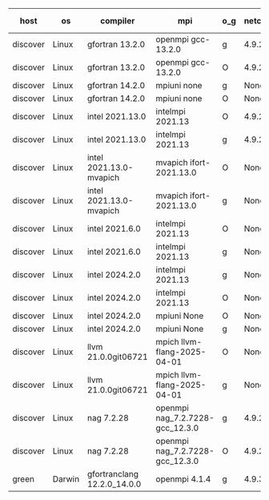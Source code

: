 

| host     | os       | compiler                              | mpi                      | o_g        | netcdf        | build       | u_pass          | u_fail          | s_pass            | s_fail            | e_pass             | e_fail             | nuopc_pass       | nuopc_fail       | artifacts link          |
|----------|----------|---------------------------------------|--------------------------|------------|---------------|-------------|-----------------|-----------------|-------------------|-------------------|--------------------|--------------------|------------------|------------------|-------------------------|
| discover | Linux | gfortran 13.2.0 | openmpi gcc-13.2.0  | g | 4.9.2  | PASS | 14229 | 0 | 51 | 0 | 80 | 0 | 57 | 0 | <a href="https://github.com/esmf-org/esmf-test-artifacts/tree/3d67264fd1ae92cd70126249486091901595cb5e/develop/gfortran/13.2.0/g/openmpi/gcc-13.2.0" target="_blank">3d67264</a> | 
| discover | Linux | gfortran 13.2.0 | openmpi gcc-13.2.0  | O | 4.9.2  | PASS | 14229 | 0 | 51 | 0 | 80 | 0 | 57 | 0 | <a href="https://github.com/esmf-org/esmf-test-artifacts/tree/1e1ba5cf25719ea0d26e0f43d8fdebe280ad8059/develop/gfortran/13.2.0/O/openmpi/gcc-13.2.0" target="_blank">1e1ba5c</a> | 
| discover | Linux | gfortran 14.2.0 | mpiuni none  | g | None  | PASS | 12560 | 0 | 9 | 0 | 42 | 0 | None | None | <a href="https://github.com/esmf-org/esmf-test-artifacts/tree/f107399d7da97492cff6fc1e05b36bfceb88936f/develop/gfortran/14.2.0/g/mpiuni/none" target="_blank">f107399</a> | 
| discover | Linux | gfortran 14.2.0 | mpiuni none  | O | None  | PASS | 12560 | 0 | 9 | 0 | 42 | 0 | None | None | <a href="https://github.com/esmf-org/esmf-test-artifacts/tree/e2363f53dcb12ded9a99adfca63fdf597a1a3943/develop/gfortran/14.2.0/O/mpiuni/none" target="_blank">e2363f5</a> | 
| discover | Linux | intel 2021.13.0 | intelmpi 2021.13  | O | 4.9.2  | PASS | 14229 | 0 | 51 | 0 | 80 | 0 | 57 | 0 | <a href="https://github.com/esmf-org/esmf-test-artifacts/tree/93d9c5055760cf3480bff863b7a5fabcba89002a/develop/intel/2021.13.0/O/intelmpi/2021.13" target="_blank">93d9c50</a> | 
| discover | Linux | intel 2021.13.0 | intelmpi 2021.13  | g | 4.9.2  | PASS | 14229 | 0 | 51 | 0 | 80 | 0 | 57 | 0 | <a href="https://github.com/esmf-org/esmf-test-artifacts/tree/00ffa58f016c68473d0c803e0a8a6b1ed72af615/develop/intel/2021.13.0/g/intelmpi/2021.13" target="_blank">00ffa58</a> | 
| discover | Linux | intel 2021.13.0-mvapich | mvapich ifort-2021.13.0  | O | None  | PASS | 14229 | 0 | 51 | 0 | 80 | 0 | 57 | 0 | <a href="https://github.com/esmf-org/esmf-test-artifacts/tree/b2ee57817e63498d7e80699425da1bce30d26b84/develop/intel/2021.13.0-mvapich/O/mvapich/ifort-2021.13.0" target="_blank">b2ee578</a> | 
| discover | Linux | intel 2021.13.0-mvapich | mvapich ifort-2021.13.0  | g | None  | PASS | 14229 | 0 | 51 | 0 | 80 | 0 | 57 | 0 | <a href="https://github.com/esmf-org/esmf-test-artifacts/tree/e591d5f10bcfb8a3d8ad71dc87a23b459b3e78b3/develop/intel/2021.13.0-mvapich/g/mvapich/ifort-2021.13.0" target="_blank">e591d5f</a> | 
| discover | Linux | intel 2021.6.0 | intelmpi 2021.13  | O | None  | PASS | 14229 | 0 | 51 | 0 | 80 | 0 | 57 | 0 | <a href="https://github.com/esmf-org/esmf-test-artifacts/tree/0173c203437896dcb6bf6c3cc3d7667f4b13339a/develop/intel/2021.6.0/O/intelmpi/2021.13" target="_blank">0173c20</a> | 
| discover | Linux | intel 2021.6.0 | intelmpi 2021.13  | g | None  | PASS | 14229 | 0 | 51 | 0 | 80 | 0 | 57 | 0 | <a href="https://github.com/esmf-org/esmf-test-artifacts/tree/8ba94af6445e4c75a0bb60cd3c532bc8cd61a76e/develop/intel/2021.6.0/g/intelmpi/2021.13" target="_blank">8ba94af</a> | 
| discover | Linux | intel 2024.2.0 | intelmpi 2021.13  | g | None  | PASS | 14228 | 1 | 51 | 0 | 80 | 0 | 57 | 0 | <a href="https://github.com/esmf-org/esmf-test-artifacts/tree/d7112c59380d3db41c0a908cd8cad320bd82ba64/develop/intel/2024.2.0/g/intelmpi/2021.13" target="_blank">d7112c5</a> | 
| discover | Linux | intel 2024.2.0 | intelmpi 2021.13  | O | None  | PASS | 14229 | 0 | 51 | 0 | 80 | 0 | 57 | 0 | <a href="https://github.com/esmf-org/esmf-test-artifacts/tree/0585c2b87ab368e1f5f15612e4788c2c89f20ef3/develop/intel/2024.2.0/O/intelmpi/2021.13" target="_blank">0585c2b</a> | 
| discover | Linux | intel 2024.2.0 | mpiuni None  | O | None  | PASS | 12560 | 0 | 9 | 0 | 42 | 0 | None | None | <a href="https://github.com/esmf-org/esmf-test-artifacts/tree/4d09996e17ee9207ae3056dd1ea13c8b14590df1/develop/intel/2024.2.0/O/mpiuni/None" target="_blank">4d09996</a> | 
| discover | Linux | intel 2024.2.0 | mpiuni None  | g | None  | PASS | 12559 | 1 | 9 | 0 | 42 | 0 | None | None | <a href="https://github.com/esmf-org/esmf-test-artifacts/tree/788858257208eb1380ec6262c67c41cc331893fa/develop/intel/2024.2.0/g/mpiuni/None" target="_blank">7888582</a> | 
| discover | Linux | llvm 21.0.0git06721 | mpich llvm-flang-2025-04-01  | O | None  | PASS | 14211 | 18 | 18 | 33 | 75 | 5 | 0 | 57 | <a href="https://github.com/esmf-org/esmf-test-artifacts/tree/51df685274a969a0842a708c51851551379b92e1/develop/llvm/21.0.0git06721/O/mpich/llvm-flang-2025-04-01" target="_blank">51df685</a> | 
| discover | Linux | llvm 21.0.0git06721 | mpich llvm-flang-2025-04-01  | g | None  | PASS | 14211 | 18 | 18 | 33 | 75 | 5 | 0 | 57 | <a href="https://github.com/esmf-org/esmf-test-artifacts/tree/4868ae5d7c45542f075fd9e4f07765eaa94cbd80/develop/llvm/21.0.0git06721/g/mpich/llvm-flang-2025-04-01" target="_blank">4868ae5</a> | 
| discover | Linux | nag 7.2.28 | openmpi nag_7.2.7228-gcc_12.3.0  | g | 4.9.2  | PASS | 14229 | 0 | 51 | 0 | 80 | 0 | 56 | 1 | <a href="https://github.com/esmf-org/esmf-test-artifacts/tree/3cb8f06b988f4187009775e6c9177f43b3874af0/develop/nag/7.2.28/g/openmpi/nag_7.2.7228-gcc_12.3.0" target="_blank">3cb8f06</a> | 
| discover | Linux | nag 7.2.28 | openmpi nag_7.2.7228-gcc_12.3.0  | O | 4.9.2  | PASS | 14229 | 0 | 51 | 0 | 80 | 0 | 56 | 1 | <a href="https://github.com/esmf-org/esmf-test-artifacts/tree/45796906c4f3bb553ce1008d19a2afdd5ebf3639/develop/nag/7.2.28/O/openmpi/nag_7.2.7228-gcc_12.3.0" target="_blank">4579690</a> | 
| green | Darwin | gfortranclang 12.2.0_14.0.0 | openmpi 4.1.4  | g | 4.9.3  | PASS | None | None | None | None | None | None | None | None | <a href="https://github.com/esmf-org/esmf-test-artifacts/tree/6c499063776ff24e40f7e53fcb036ff8e76310f8/develop/gfortranclang/12.2.0_14.0.0/g/openmpi/4.1.4" target="_blank">6c49906</a> | 
